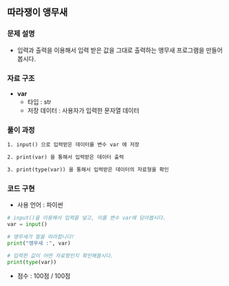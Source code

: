## 따라쟁이 앵무새

### 문제 설명

- 입력과 출력을 이용해서 입력 받은 값을 그대로 출력하는 앵무새 프로그램을 만들어봅시다.

### 자료 구조

- **var**
    - 타입 : str
    - 저장 데이터 : 사용자가 입력한 문자열 데이터

### 풀이 과정

```txt
1. input() 으로 입력받은 데이터를 변수 var 에 저장

2. print(var) 을 통해서 입력받은 데이터 출력

3. print(type(var)) 을 통해서 입력받은 데이터의 자료형을 확인
```

### 코드 구현
- 사용 언어 : 파이썬

```python
# input()을 이용해서 입력을 넣고, 이를 변수 var에 담아봅시다.
var = input()

# 앵무새가 말을 따라합니다!
print("앵무새 :", var)

# 입력한 값이 어떤 자료형인지 확인해봅시다.
print(type(var))
```

- 점수 : 100점 / 100점
